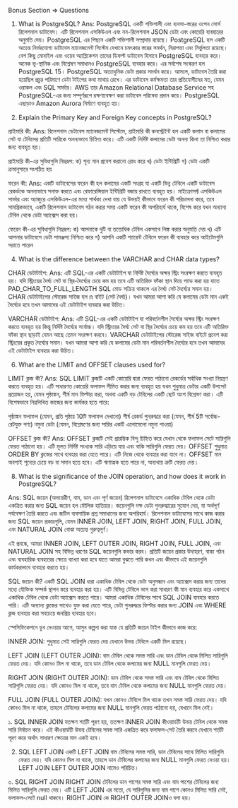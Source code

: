 Bonus Section => Questions

1. What is PostgreSQL?
Ans: PostgreSQL একটি শক্তিশালী এবং ব্যবসা-স্তরের ওপেন সোর্স রিলেশনাল ডাটাবেস। এটি রিলেশনাল এসকিউএল এবং নন-রিলেশনাল JSON ডেটা এবং কোয়েরি ব্যবহারের অনুমতি দেয়।
PostgreSQL এর পিছনে একটি শক্তিশালী সম্প্রদায় রয়েছে। PostgreSQL হল একটি অত্যন্ত নির্ভরযোগ্য ডাটাবেস ম্যানেজমেন্ট সিস্টেম যেখানে চমৎকার স্তরের সমর্থন,
নিরাপত্তা এবং নির্ভুলতা রয়েছে। বেশ কিছু মোবাইল এবং ওয়েব অ্যাপ্লিকেশন তাদের ডিফল্ট ডাটাবেস হিসাবে PostgreSQL ব্যবহার করে।
অনেক ভূ-স্থানিক এবং বিশ্লেষণ সমাধানও PostgreSQL ব্যবহার করে। এর সর্বশেষ সংস্করণ হল PostgreSQL 15।
PostgreSQL অত্যাধুনিক ডেটা প্রকার সমর্থন করে। আসলে, ডাটাবেস তৈরি করা হয়েছিল প্রচুর পরিমাণে ডেটা টাইপের কথা মাথায় রেখে।
এর ডাটাবেস কর্মক্ষমতা তার প্রতিযোগীদের মত, যেমন ওরাকল এবং SQL সার্ভার। AWS তার Amazon Relational Database Service সহ PostgreSQL-এর জন্য সম্পূর্ণরূপে রক্ষণাবেক্ষণ করা
ডাটাবেস পরিষেবা প্রদান করে। PostgreSQL এছাড়াও Amazon Aurora নির্মাণে ব্যবহৃত হয়।


3. Explain the Primary Key and Foreign Key concepts in PostgreSQL?

প্রাইমারি কী:
Ans: রিলেশনাল ডেটাবেস ম্যানেজমেন্ট সিস্টেমে, প্রাইমারি কী কনস্ট্রেইন্ট হল একটি কলাম বা কলামের সেট যা টেবিলের প্রতিটি সারিকে অনন্যভাবে চিহ্নিত করে। এটি একটি নির্দিষ্ট কলামের 
ডেটা অনন্য কিনা তা নিশ্চিত করার জন্য ব্যবহৃত হয়।

প্রাইমারি কী-এর সুবিধাগুলি নিম্নরূপ:
ক) শূন্য মান প্রবেশ করানো রোধ করে
খ) ডেটা ইন্টিগ্রিটি
গ) ডেটা একটি ক্রমানুসারে সংগঠিত হয়

ফরেন কী:
Ans: একটি ডাটাবেসের ফরেন কী হল কলামের একটি সংগ্রহ যা একটি ভিন্ন টেবিলে একটি ডাটাবেস রেকর্ডকে অনন্যভাবে সনাক্ত করতে এবং রেফারেন্সিয়াল ইন্টিগ্রিটি বজায় রাখতে ব্যবহৃত হয়।
মাইক্রোসফ্ট এসকিউএল সার্ভার এবং অ্যাজুরে এসকিউএল-এর মধ্যে পার্থক্য দেখা যায় যে উভয়ই কীভাবে ফরেন কী পরিচালনা করে, তবে সামগ্রিকভাবে, একটি রিলেশনাল ডাটাবেস গঠন করার সময় 
একটি ফরেন কী অপরিহার্য থাকে, বিশেষ করে যখন অন্যান্য টেবিল থেকে ডেটা অ্যাক্সেস করা হয়।

ফেরেন কী-এর সুবিধাগুলি নিম্নরূপ:
ক) আপনাকে দুটি বা ততোধিক টেবিল একসাথে লিঙ্ক করার অনুমতি দেয়
খ) এটি আপনার ডাটাবেসে ডেটা সামঞ্জস্য নিশ্চিত করে
গ) আপনি একটি প্যারেন্ট টেবিলে ফরেন কী ব্যবহার করে আইটেমগুলি সরাতে পারেন


4. What is the difference between the VARCHAR and CHAR data types?

CHAR ডেটাটাইপ: 
Ans: এটি SQL-এর একটি ডেটাটাইপ যা নির্দিষ্ট দৈর্ঘ্যের অক্ষর স্ট্রিং সংরক্ষণ করতে ব্যবহৃত হয়। যদি স্ট্রিংয়ের দৈর্ঘ্য সেট বা স্থির-দৈর্ঘ্যের চেয়ে কম হয় তবে এটি অতিরিক্ত ফাঁকা স্থান দিয়ে
প্যাড করা হয় যাতে PAD_CHAR_TO_FULL_LENGTH SQL মোড সক্রিয় থাকলে এর দৈর্ঘ্য সেট দৈর্ঘ্যের সমান হয়। CHAR ডেটাটাইপের স্টোরেজ সাইজ হল n বাইট (সেট দৈর্ঘ্য)। যখন আমরা আশা
করি যে কলামের ডেটা মান একই দৈর্ঘ্যের হবে তখন আমাদের এই ডেটাটাইপ ব্যবহার করা উচিত।

VARCHAR ডেটাটাইপ: 
Ans: এটি SQL-এর একটি ডেটাটাইপ যা পরিবর্তনশীল দৈর্ঘ্যের অক্ষর স্ট্রিং সংরক্ষণ করতে ব্যবহৃত হয় কিন্তু নির্দিষ্ট দৈর্ঘ্যের সর্বোচ্চ। যদি স্ট্রিংয়ের দৈর্ঘ্য সেট বা স্থির দৈর্ঘ্যের চেয়ে কম হয় তবে এটি
অতিরিক্ত ফাঁকা স্থান ছাড়াই যেমন আছে তেমন সংরক্ষণ করবে। VARCHAR ডেটাটাইপের স্টোরেজ সাইজ বাইটে প্রবেশ করা স্ট্রিংয়ের প্রকৃত দৈর্ঘ্যের সমান। যখন আমরা আশা করি যে কলামের
ডেটা মান পরিবর্তনশীল দৈর্ঘ্যের হবে তখন আমাদের এই ডেটাটাইপ ব্যবহার করা উচিত।


6. What are the LIMIT and OFFSET clauses used for?

LIMIT ক্লজ কী?
Ans: SQL LIMIT ক্লজটি একটি কোয়েরি দ্বারা ফেরত পাঠানো রেকর্ডের সর্বাধিক সংখ্যা নিয়ন্ত্রণ করতে ব্যবহৃত হয়। এটি সাধারণত কোয়েরি ফলাফল সীমিত করার জন্য ব্যবহৃত হয় যখন শুধুমাত্র
ডেটার একটি উপসেট প্রয়োজন হয়, যেমন পৃষ্ঠাঙ্কন, শীর্ষ মান ফিল্টার করা, অথবা একটি বড় টেবিলের একটি ছোট অংশ বিশ্লেষণ করা। এটি বিশেষভাবে নিম্নলিখিত কাজের জন্য কার্যকর হতে পারে:

পৃষ্ঠাঙ্কন ফলাফল (যেমন, প্রতি পৃষ্ঠায় 10টি ফলাফল দেখানো)
শীর্ষ রেকর্ড পুনরুদ্ধার করা (যেমন, শীর্ষ 5টি সর্বোচ্চ-রেটযুক্ত পণ্য)
নমুনা ডেটা (যেমন, বিশ্লেষণের জন্য সারির একটি এলোমেলো নমুনা পাওয়া)

OFFSET ক্লজ কী?
Ans: OFFSET ক্লজটি সেই প্রারম্ভিক বিন্দু চিহ্নিত করে যেখান থেকে ফলাফল সেটে সারিগুলি ফেরত পাঠানো হয়। এটি মূলত নির্দিষ্ট সংখ্যক সারি এড়িয়ে যায় এবং বাকি সারিগুলি ফেরত দেয়।
OFFSET শুধুমাত্র ORDER BY ক্লজের সাথে ব্যবহার করা যেতে পারে। এটি নিজে থেকে ব্যবহার করা যাবে না। OFFSET মান অবশ্যই শূন্যের চেয়ে বড় বা সমান হতে হবে।
এটি ঋণাত্মক হতে পারে না, অন্যথায় ত্রুটি ফেরত দেয়।



8. What is the significance of the JOIN operation, and how does it work in PostgreSQL?

Ans: SQL জয়েন (অভ্যন্তরীণ, বাম, ডান এবং পূর্ণ জয়েন)
রিলেশনাল ডাটাবেসে একাধিক টেবিল থেকে ডেটা একত্রিত করার জন্য SQL জয়েন হল মৌলিক হাতিয়ার। জয়েনগুলি দক্ষ ডেটা পুনরুদ্ধারের সুযোগ দেয়, যা অর্থপূর্ণ পর্যবেক্ষণ তৈরি করতে
এবং জটিল ব্যবসায়িক প্রশ্ন সমাধানের জন্য অপরিহার্য। রিলেশনাল ডাটাবেসের সাথে কাজ করার জন্য SQL জয়েন প্রকারগুলি, যেমন INNER JOIN, LEFT JOIN, RIGHT JOIN, FULL JOIN,
এবং NATURAL JOIN বোঝা অত্যন্ত গুরুত্বপূর্ণ।

এই প্রবন্ধে, আমরা INNER JOIN, LEFT OUTER JOIN, RIGHT JOIN, FULL JOIN, এবং NATURAL JOIN সহ বিভিন্ন ধরণের SQL জয়েনগুলি কভার করব। প্রতিটি জয়েন প্রকার উদাহরণ,
বাক্য গঠন এবং ব্যবহারিক ব্যবহারের ক্ষেত্রে ব্যাখ্যা করা হবে যাতে আমরা বুঝতে পারি কখন এবং কীভাবে এই জয়েনগুলি কার্যকরভাবে ব্যবহার করতে হয়।

SQL জয়েন কী?
একটি SQL JOIN ধারা একাধিক টেবিল থেকে ডেটা অনুসন্ধান এবং অ্যাক্সেস করার জন্য তাদের মধ্যে যৌক্তিক সম্পর্ক স্থাপন করে ব্যবহার করা হয়।
এটি বিভিন্ন টেবিলে ভাগ করা সাধারণ কী মান ব্যবহার করে একসাথে একাধিক টেবিল থেকে ডেটা অ্যাক্সেস করতে পারে। আমরা একাধিক টেবিলের সাথে SQL JOIN ব্যবহার করতে পারি।
এটি অন্যান্য ক্লজের সাথেও যুক্ত করা যেতে পারে, ডেটা পুনরুদ্ধার ফিল্টার করার জন্য JOIN এবং WHERE ক্লজ ব্যবহার করা সবচেয়ে জনপ্রিয় ব্যবহার হবে।

স্পেসিফিকেশনে ডুব দেওয়ার আগে, আসুন কল্পনা করা যাক যে প্রতিটি জয়েন টাইপ কীভাবে কাজ করে:

INNER JOIN: শুধুমাত্র সেই সারিগুলি ফেরত দেয় যেখানে উভয় টেবিলে একটি মিল রয়েছে।

LEFT JOIN (LEFT OUTER JOIN): বাম টেবিল থেকে সমস্ত সারি এবং ডান টেবিল থেকে মিলিত সারিগুলি ফেরত দেয়। যদি কোনও মিল না থাকে, তবে ডান টেবিল থেকে কলামের জন্য 
NULL মানগুলি ফেরত দেয়।

RIGHT JOIN (RIGHT OUTER JOIN): ডান টেবিল থেকে সমস্ত সারি এবং বাম টেবিল থেকে মিলিত সারিগুলি ফেরত দেয়। যদি কোনও মিল না থাকে, তবে বাম টেবিল থেকে কলামের জন্য 
NULL মানগুলি ফেরত দেয়।

FULL JOIN (FULL OUTER JOIN): যখন কোনও টেবিলে মিল থাকে তখন সমস্ত সারি ফেরত দেয়। যদি কোনও মিল না থাকে, তাহলে টেবিলের কলামের জন্য 
NULL মানগুলি ফেরত পাঠানো হয়, যেখানে মিল নেই।

১. SQL INNER JOIN
যতক্ষণ শর্তটি পূরণ হয়, ততক্ষণ INNER JOIN কীওয়ার্ডটি উভয় টেবিল থেকে সমস্ত সারি নির্বাচন করে। এই কীওয়ার্ডটি উভয় টেবিলের সমস্ত সারি একত্রিত করে ফলাফল-সেট তৈরি করবে
যেখানে শর্তটি পূরণ করে অর্থাৎ সাধারণ ক্ষেত্রের মান একই হবে।

2. SQL LEFT JOIN
একটি LEFT JOIN বাম টেবিলের সমস্ত সারি, ডান টেবিলের সাথে মিলিত সারিগুলি ফেরত দেয়। যদি কোনও মিল না থাকে, তাহলে ডান টেবিলের কলামের জন্য
NULL মানগুলি ফেরত দেওয়া হয়। LEFT JOIN LEFT OUTER JOIN নামেও পরিচিত।

৩. SQL RIGHT JOIN
RIGHT JOIN টেবিলের ডান পাশের সমস্ত সারি এবং বাম পাশের টেবিলের জন্য মিলিত সারিগুলি ফেরত দেয়। এটি LEFT JOIN এর মতো, যে সারিগুলির জন্য বাম পাশে কোনও মিলিত সারি নেই,
ফলাফল-সেটে null থাকবে। RIGHT JOIN কে RIGHT OUTER JOINও বলা হয়।
